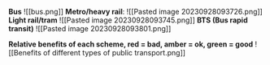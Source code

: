 
**Bus**
![[bus.png]]
**Metro/heavy rail**: 
![[Pasted image 20230928093726.png]]
**Light rail/tram**
![[Pasted image 20230928093745.png]]
**BTS (Bus rapid transit)**
![[Pasted image 20230928093801.png]]

**Relative benefits of each scheme, red = bad, amber = ok, green = good**
![[Benefits of different types of public transport.png]]